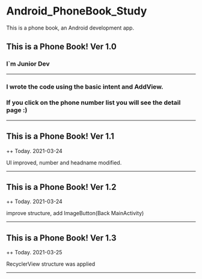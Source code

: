 # Android_PhoneBook_Study
This is a phone book, an Android development app.

## This is a Phone Book! Ver 1.0

### I`m Junior Dev

------------------------------------------

### I wrote the code using the **basic intent** and **AddView**.
### If you click on the phone number list you will see the detail page :)

---------------------------------------

## This is a Phone Book! Ver 1.1

++ Today. 2021-03-24

UI improved, number and headname modified.

------------------------------------------

## This is a Phone Book! Ver 1.2

++ Today. 2021-03-24

improve structure, add ImageButton(Back MainActivity)

---------------------------------------

## This is a Phone Book! Ver 1.3

++ Today. 2021-03-25

RecyclerView structure was applied

---------------------------------------
